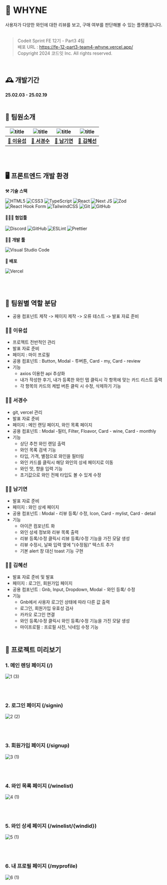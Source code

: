 # 🍷 WHYNE

사용자가 다양한 와인에 대한 리뷰를 보고, 구매 여부를 판단해볼 수 있는 플랫폼입니다.
<br><br>

> Codeit Sprint FE 12기 - Part3 4팀<br>
> 배포 URL : https://fe-12-part3-team4-whyne.vercel.app/<br>
> Copyright 2024 코드잇 Inc. All rights reserved.

<br>

## 🕰️ 개발기간

**25.02.03 - 25.02.19**
<br><br>

## 💫 팀원소개

| ![title](https://avatars.githubusercontent.com/u/184485799?v=4) | ![title](https://avatars.githubusercontent.com/u/181333658?v=4) | ![title](https://avatars.githubusercontent.com/u/119279127?v=4) | ![title](https://avatars.githubusercontent.com/u/184471517?v=4)         |
| --------------------------------------------------------------- | --------------------------------------------------------------- | --------------------------------------------------------------- | ----------------------------------------------------------------------- |
| **<center>[🔗 이유섭](https://github.com/charie95)</center>**   | **<center>[🔗 서경수](https://github.com/10gosu1)</center>**    | **<center>[🔗 남기연](https://github.com/Namgyeon)</center>**   | **<center>[🔗 김혜선](https://github.com/llllliii88iiilllll)</center>** |

<br><br>

## 🖥️ 프론트엔드 개발 환경

**⚒️ 기술 스택**

![HTML5](https://img.shields.io/badge/html5-%23E34F26.svg?style=for-the-badge&logo=html5&logoColor=white) ![CSS3](https://img.shields.io/badge/css3-%231572B6.svg?style=for-the-badge&logo=css3&logoColor=white) ![TypeScript](https://img.shields.io/badge/typescript-%23007ACC.svg?style=for-the-badge&logo=typescript&logoColor=white) ![React](https://img.shields.io/badge/react-%2320232a.svg?style=for-the-badge&logo=react&logoColor=%2361DAFB) ![Next JS](https://img.shields.io/badge/Next-black?style=for-the-badge&logo=next.js&logoColor=white) ![Zod](https://img.shields.io/badge/zod-%233068b7.svg?style=for-the-badge&logo=zod&logoColor=white) ![React Hook Form](https://img.shields.io/badge/React%20Hook%20Form-%23EC5990.svg?style=for-the-badge&logo=reacthookform&logoColor=white) ![TailwindCSS](https://img.shields.io/badge/tailwindcss-%2338B2AC.svg?style=for-the-badge&logo=tailwind-css&logoColor=white) ![Git](https://img.shields.io/badge/git-%23F05033.svg?style=for-the-badge&logo=git&logoColor=white) ![GitHub](https://img.shields.io/badge/github-%23121011.svg?style=for-the-badge&logo=github&logoColor=white)
<br><br>
**🧑‍🤝‍🧑 협업툴**
<br><br>
![Discord](https://img.shields.io/badge/Discord-%235865F2.svg?style=for-the-badge&logo=discord&logoColor=white) ![GitHub](https://img.shields.io/badge/github-%23121011.svg?style=for-the-badge&logo=github&logoColor=white) ![ESLint](https://img.shields.io/badge/ESLint-4B3263?style=for-the-badge&logo=eslint&logoColor=white) ![Prettier](https://img.shields.io/badge/prettier-%23F7B93E.svg?style=for-the-badge&logo=prettier&logoColor=black)
<br><br>
**🧑‍💻 개발 툴**

![Visual Studio Code](https://img.shields.io/badge/Visual%20Studio%20Code-0078d7.svg?style=for-the-badge&logo=visual-studio-code&logoColor=white)
<br><br>
**🚀 배포**

![Vercel](https://img.shields.io/badge/vercel-%23000000.svg?style=for-the-badge&logo=vercel&logoColor=white)

<br><br>

## 📍 팀원별 역할 분담

- 공용 컴포넌트 제작 -> 페이지 제작 -> 오류 테스트 -> 발표 자료 준비

### 👨‍💻 이유섭

- 프로젝트 전반적인 관리
- 발표 자료 준비
- 페이지 : 마이 프로필
- 공용 컴포넌트 : Button, Modal - 투버튼, Card - my, Card - review
- 기능
  - axios 이용한 api 추상화
  - 내가 작성한 후기, 내가 등록한 와인 탭 클릭시 각 항목에 맞는 카드 리스트 출력
  - 각 항목의 카드의 케밥 버튼 클릭 시 수정, 삭제하기 기능

### 👨‍💻 서경수

- git, vercel 관리
- 발표 자료 준비
- 페이지 : 메인 랜딩 페이지, 와인 목록 페이지
- 공용 컴포넌트 : Modal -필터, Filter, Floavor, Card - wine, Card - monthly
- 기능
  - 상단 추천 와인 랜덤 출력
  - 와인 목록 검색 기능
  - 타입, 가격, 별점으로 와인을 필터링
  - 와인 카드를 클릭시 해당 와인의 상세 페이지로 이동
  - 와인 맛, 향을 입력 기능
  - 초기값으로 와인 전체 타입도 볼 수 있게 수정

### 🧑‍💻 남기연

- 발표 자료 준비
- 페이지 : 와인 상세 페이지
- 공용 컴포넌트 : Modal - 리뷰 등록/ 수정, Icon, Card - mylist, Card - detail
- 기능
  - 아이콘 컴포넌트 화
  - 와인 상세 정보와 리뷰 목록 출력
  - 리뷰 등록/수정 클릭시 리뷰 등록/수정 기능을 가진 모달 생성
  - 리뷰 수정시, 날짜 입력 옆에 "(수정됨)" 텍스트 추가
  - 기본 alert 창 대신 toast 기능 구현

### 👩‍💻 김혜선

- 발표 자료 준비 및 발표
- 페이지 : 로그인, 회원가입 페이지
- 공용 컴포넌트 : Gnb, Input, Dropdown, Modal - 와인 등록/ 수정
- 기능
  - Gnb에서 사용자 로그인 상태에 따라 다른 값 출력
  - 로그인, 회원가입 유효성 검사
  - 카카오 로그인 연결
  - 와인 등록/수정 클릭시 와인 등록/수정 기능을 가진 모달 생성
  - 마이프로필 : 프로필 사진, 닉네임 수정 기능
    <br><br>

## 👀 프로젝트 미리보기

### 1. 메인 렌딩 페이지 (/)
![1 (3)](https://github.com/user-attachments/assets/c06c1937-6117-425e-ada9-47ff59498177)

<br><br>

### 2. 로그인 페이지 (/signin)
![2 (2)](https://github.com/user-attachments/assets/b3fbae50-7662-496b-b7b5-c948cc4ea4f1)

<br><br>

### 3. 회원가입 페이지 (/signup)
![3 (1)](https://github.com/user-attachments/assets/0263f9f5-47b9-48b7-9300-2bc4c6211e43)

<br><br>

### 4. 와인 목록 페이지 (/winelist)
![4 (1)](https://github.com/user-attachments/assets/9ccbbaf4-1859-4c61-b60b-ee42a76a9818)

<br><br>

### 5. 와인 상세 페이지 (/winelist/{windid})
![5 (1)](https://github.com/user-attachments/assets/325303f1-0086-475c-a627-5e5084e89a9f)

<br><br>

### 6. 내 프로필 페이지 (/myprofile)
![6 (1)](https://github.com/user-attachments/assets/c19559b6-c080-4049-b479-3a32588cb83e)

<br><br>
